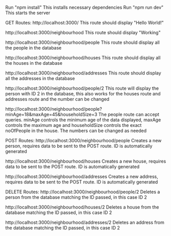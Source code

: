 Run "npm install"
This installs necessary dependencies
Run "npm run dev"
This starts the server

GET Routes:
http://localhost:3000/
This route should display "Hello World!"

http://localhost:3000/neighbourhood
This route should display "Working"

http://localhost:3000/neighbourhood/people
This route should display all the people in the database

http://localhost:3000/neighbourhood/houses
This route should display all the houses in the database

http://localhost:3000/neighbourhood/addresses
This route should display all the addresses in the database

http://localhost:3000/neighbourhood/people/2
This route will display the person with ID 2 in the database, this also works for the houses route and addresses route and the number can be changed

http://localhost:3000/neighbourhood/people?minAge=18&maxAge=45&householdSize=3
The people route can accept queries. minAge controls the minimum age of the data displayed, maxAge controls the maximum age and householdSize controls the exact noOfPeople in the house. The numbers can be changed as needed

POST Routes:
http://localhost:3000/neighbourhood/people
Creates a new person, requires data to be sent to the POST route. ID is automatically generated

http://localhost:3000/neighbourhood/houses
Creates a new house, requires data to be sent to the POST route. ID is automatically generated

http://localhost:3000/neighbourhood/addresses
Creates a new address, requires data to be sent to the POST route. ID is automatically generated

DELETE Routes:
http://localhost:3000/neighbourhood/people/2
Deletes a person from the database matching the ID passed, in this case ID 2

http://localhost:3000/neighbourhood/houses/2
Deletes a house from the database matching the ID passed, in this case ID 2

http://localhost:3000/neighbourhood/addresses/2
Deletes an address from the database matching the ID passed, in this case ID 2
